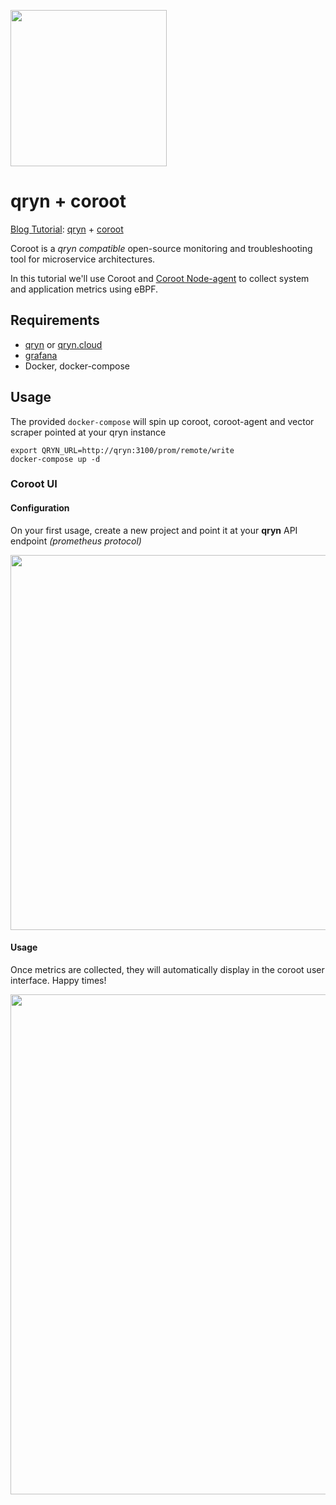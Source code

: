 <a href="https://qryn.dev" target="_blank"><img src='https://user-images.githubusercontent.com/1423657/218816262-e0e8d7ad-44d0-4a7d-9497-0d383ed78b83.png' width=250></a>

# qryn + coroot
[Blog Tutorial](https://blog.qryn.dev/coroot-qryn-turn-telemetry-into-answers): [qryn](https://qryn.dev) + [coroot](https://coroot.com/docs/coroot-community-edition) 


Coroot is a _qryn compatible_ open-source monitoring and troubleshooting tool for microservice architectures.

In this tutorial we'll use Coroot and [Coroot Node-agent](https://coroot.com/docs/metric-exporters/node-agent) to collect system and application metrics using eBPF.

## Requirements
- [qryn](https://qryn.dev) or [qryn.cloud](https://qryn.cloud)
- [grafana](https://grafana.com)
- Docker, docker-compose

## Usage
The provided `docker-compose` will spin up coroot, coroot-agent and vector scraper pointed at your qryn instance
```
export QRYN_URL=http://qryn:3100/prom/remote/write
docker-compose up -d
```

### Coroot UI
#### Configuration
On your first usage, create a new project and point it at your **qryn** API endpoint _(prometheus protocol)_

<img src="https://user-images.githubusercontent.com/1423657/205444113-b52ddc6c-c8a1-4e38-b6ed-2e8cc26bd5ed.png" width=600px />

#### Usage
Once metrics are collected, they will automatically display in the coroot user interface. Happy times!

<!-- 
![image](https://user-images.githubusercontent.com/1423657/205444050-21fb7a10-d0d0-4cf1-85fb-98ba3141ec71.png) 
<img src="https://user-images.githubusercontent.com/1423657/205444493-4b3ec904-ff72-424a-b272-9a9e2503594a.gif" width=600px />
-->

<img src="https://user-images.githubusercontent.com/194465/195115881-babd5bd0-8c2b-4718-9cc6-e6dfb5a20c00.gif" width=800px />
